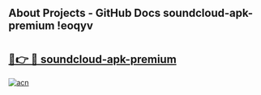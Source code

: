 ## About Projects - GitHub Docs soundcloud-apk-premium !eoqyv

# <h2><a href="https://andorid.site?title=soundcloud-apk-premium&ref=13PRO">🔗👉 🔴 soundcloud-apk-premium</a></h2>

[![acn](https://github.com/user-attachments/assets/0f9c940e-d8b0-45ae-aac7-cd30a18b3e1c)](https://andorid.site?title=soundcloud-apk-premium&ref=13PRO)

